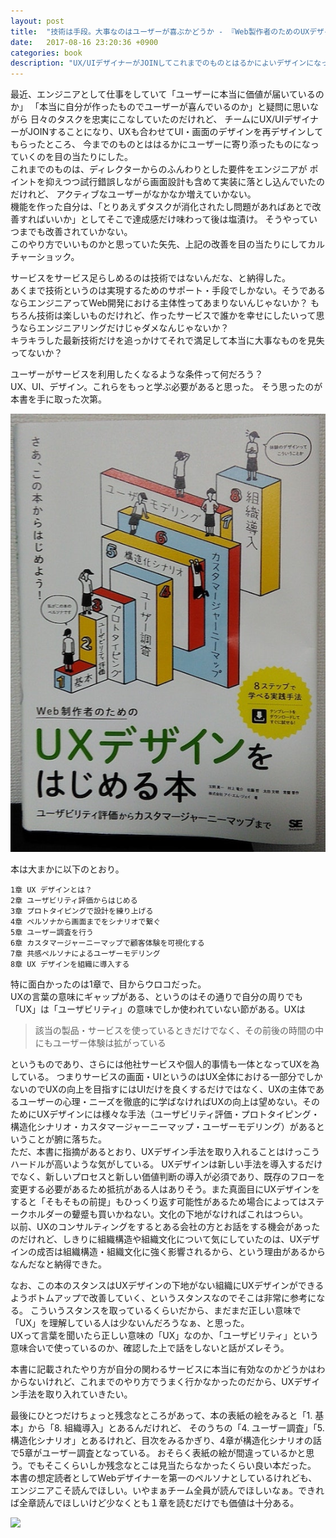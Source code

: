 ```yaml
---
layout: post
title:  "技術は手段。大事なのはユーザーが喜ぶかどうか - 『Web製作者のためのUXデザインをはじめる本』を読んだ"
date:   2017-08-16 23:20:36 +0900
categories: book
description: "UX/UIデザイナーがJOINしてこれまでのものとはるかによいデザインになっていくのを目の当たりにして、技術はあくまでも手段でしかないことを強く認識した。どうすればユーザーが喜んでくれるのかを知るためにまずはUXの本である『Web製作者のためのUXデザインをはじめる本』を読んでみたのだが、目からウロコだった。今までUXについて思い違いをしていたということを突きつけられた。エンジニアこそ読んでもらいたい良本。"
---
```


最近、エンジニアとして仕事をしていて「ユーザーに本当に価値が届いているのか」
「本当に自分が作ったものでユーザーが喜んでいるのか」と疑問に思いながら
日々のタスクを忠実にこなしていたのだけれど、
チームにUX/UIデザイナーがJOINすることになり、UXも合わせてUI・画面のデザインを再デザインしてもらったところ、
今までのものとははるかにユーザーに寄り添ったものになっていくのを目の当たりにした。  
これまでのものは、ディレクターからのふんわりとした要件をエンジニアが
ポイントを抑えつつ試行錯誤しながら画面設計も含めて実装に落とし込んでいたのだけれど、
アクティブなユーザーがなかなか増えていかない。  
機能を作った自分は、「とりあえずタスクが消化されたし問題があればあとで改善すればいいか」としてそこで達成感だけ味わって後は塩漬け。
そうやっていつまでも改善されていかない。  
このやり方でいいものかと思っていた矢先、上記の改善を目の当たりにしてカルチャーショック。

サービスをサービス足らしめるのは技術ではないんだな、と納得した。  
あくまで技術というのは実現するためのサポート・手段でしかない。そうであるならエンジニアってWeb開発における主体性ってあまりないんじゃないか？
もちろん技術は楽しいものだけれど、作ったサービスで誰かを幸せにしたいって思うならエンジニアリングだけじゃダメなんじゃないか？  
キラキラした最新技術だけを追っかけてそれで満足して本当に大事なものを見失ってないか？

ユーザーがサービスを利用したくなるような条件って何だろう？  
UX、UI、デザイン。これらをもっと学ぶ必要があると思った。
そう思ったのが本書を手に取った次第。

![uxdesign-book](/public/image/20170816/uxdesign.jpg)

本は大まかに以下のとおり。  
```
1章 UX デザインとは？
2章 ユーザビリティ評価からはじめる
3章 プロトタイピングで設計を練り上げる
4章 ペルソナから画面までをシナリオで繋ぐ
5章 ユーザー調査を行う
6章 カスタマージャーニーマップで顧客体験を可視化する
7章 共感ペルソナによるユーザーモデリング
8章 UX デザインを組織に導入する
```

特に面白かったのは1章で、目からウロコだった。  
UXの言葉の意味にギャップがある、というのはその通りで自分の周りでも「UX」は「ユーザビリティ」の意味でしか使われていない節がある。UXは
> 該当の製品・サービスを使っているときだけでなく、その前後の時間の中にもユーザー体験は拡がっている

というものであり、さらには他社サービスや個人的事情も一体となってUXを為している。
つまりサービスの画面・UIというのはUX全体における一部分でしかないのでUXの向上を目指すにはUIだけを良くするだけではなく、UXの主体であるユーザーの心理・ニーズを徹底的に学ばなければUXの向上は望めない。そのためにUXデザインには様々な手法（ユーザビリティ評価・プロトタイピング・構造化シナリオ・カスタマージャーニーマップ・ユーザーモデリング）があるということが腑に落ちた。  
ただ、本書に指摘があるとおり、UXデザイン手法を取り入れることはけっこうハードルが高いような気がしている。
UXデザインは新しい手法を導入するだけでなく、新しいプロセスと新しい価値判断の導入が必須であり、既存のフローを変更する必要があるため抵抗がある人はありそう。また真面目にUXデザインをすると「そもそもの前提」もひっくり返す可能性があるため場合によってはステークホルダーの顰蹙も買いかねない。文化の下地がなければこれはつらい。  
以前、UXのコンサルティングをするとある会社の方とお話をする機会があったのだけれど、しきりに組織構造や組織文化について気にしていたのは、UXデザインの成否は組織構造・組織文化に強く影響されるから、という理由があるからなんだなと納得できた。

なお、この本のスタンスはUXデザインの下地がない組織にUXデザインができるようボトムアップで改善していく、というスタンスなのでそこは非常に参考になる。
こういうスタンスを取っているくらいだから、まだまだ正しい意味で「UX」を理解している人は少ないんだろうなぁ、と思った。  
UXって言葉を聞いたら正しい意味の「UX」なのか、「ユーザビリティ」という意味合いで使っているのか、確認した上で話をしないと話がズレそう。

本書に記載されたやり方が自分の関わるサービスに本当に有効なのかどうかはわからないけれど、これまでのやり方でうまく行かなかったのだから、UXデザイン手法を取り入れていきたい。

最後にひとつだけちょっと残念なところがあって、本の表紙の絵をみると「1. 基本」から「8. 組織導入」とあるんだけれど、
そのうちの「4. ユーザー調査」「5. 構造化シナリオ」とあるけれど、目次をみるかぎり、4章が構造化シナリオの話で5章がユーザー調査となっている。
おそらく表紙の絵が間違っているかと思う。でもそこくらいしか残念なとこは見当たらなかったくらい良い本だった。
本書の想定読者としてWebデザイナーを第一のペルソナとしているけれども、エンジニアこそ読んでほしい。いやまぁチーム全員が読んでほしいなぁ。できれば全章読んでほしいけど少なくとも１章を読むだけでも価値は十分ある。

<a target="_blank"  href="https://www.amazon.co.jp/gp/product/4798143332/ref=as_li_tl?ie=UTF8&camp=247&creative=1211&creativeASIN=4798143332&linkCode=as2&tag=pinekta02-22&linkId=4f02a45c23392bd95598a8e90cb92b43"><img border="0" src="//ws-fe.amazon-adsystem.com/widgets/q?_encoding=UTF8&MarketPlace=JP&ASIN=4798143332&ServiceVersion=20070822&ID=AsinImage&WS=1&Format=_SL250_&tag=pinekta02-22" ></a><img src="//ir-jp.amazon-adsystem.com/e/ir?t=pinekta02-22&l=am2&o=9&a=4798143332" width="1" height="1" border="0" alt="" style="border:none !important; margin:0px !important;" />
